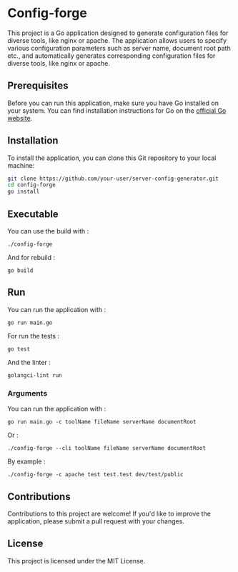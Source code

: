 # Config-forge

This project is a Go application designed to generate configuration files for diverse tools, like nginx or apache. The application allows users to specify various configuration parameters such as server name, document root path etc., and automatically generates corresponding configuration files for diverse tools, like nginx or apache.

## Prerequisites

Before you can run this application, make sure you have Go installed on your system. You can find installation instructions for Go on the [official Go website](https://golang.org/doc/install).

## Installation

To install the application, you can clone this Git repository to your local machine:

```bash
git clone https://github.com/your-user/server-config-generator.git
cd config-forge
go install
```

## Executable

You can use the build with :
```
./config-forge
```

And for rebuild :
```
go build
```

## Run

You can run the application with :
```
go run main.go
```

For run the tests :
```
go test
```

And the linter :
```
golangci-lint run
```

### Arguments

You can run the application with :
```
go run main.go -c toolName fileName serverName documentRoot
```
Or :
```
./config-forge --cli toolName fileName serverName documentRoot
```
By example :
```
./config-forge -c apache test test.test dev/test/public
```

## Contributions

Contributions to this project are welcome! If you'd like to improve the application, please submit a pull request with your changes.

## License

This project is licensed under the MIT License.
